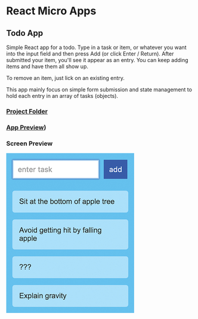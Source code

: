 # React Micro Apps

## Todo App

Simple React app for a todo.  Type in a task or item, or whatever you want into the input field and then press Add (or click Enter / Return).  After submitted your item, you'll see it appear as an entry. You can keep adding items and have them all show up.

To remove an item, just lick on an existing entry.

This app mainly focus on simple form submission and state management to hold each entry in an array of tasks (objects).

### [Project Folder](https://github.com/xboudsady/react-kirupa/tree/master/todolist)

### <a href="https://kirupa-react-todo-app.surge.sh" target="_blank">App Preview</a>)

### Screen Preview
![Todo App](https://github.com/xboudsady/react-kirupa/blob/master/app-screens/todo-app.png)